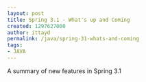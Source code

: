 ```yaml
---
layout: post
title: Spring 3.1 - What's up and Coming
created: 1297627000
author: ittayd
permalink: /java/spring-31-whats-and-coming
tags:
- JAVA
---
```

<p>A summary of new features in Spring 3.1</p>
